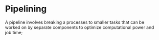 # Pipelining

A pipeline involves breaking a processes to smaller tasks that can be worked on by separate components to optimize computational power and job time;